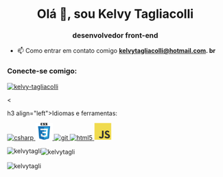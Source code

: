 <h1 align="center">Olá 👋, sou Kelvy Tagliacolli</h1>
<h3 align="center">desenvolvedor front-end</h3>

- 📫 Como entrar em contato comigo **kelvytagliacolli@hotmail.com. br**

<h3 align="left">Conecte-se comigo:</h3>
<p align="left">
<a href="https://linkedin.com/in/kelvy-tagliacolli" target="blank "><img align="center" src="https://raw.githubusercontent.com/rahuldkjain/github-profile-readme-generator/master/src/images/icons/Social/linked-in-alt.svg" alt="kelvy-tagliacolli" height="30" width="40" /></a> </p>
<

h3 align="left">Idiomas e ferramentas:</h3>
<p align="left"> <a href="https://www.w3schools.com/cs/" target="_blank" rel="noreferrer"> <img src="https://raw.githubusercontent. com/devicons/devicon/master/icons/csharp/csharp-original.svg" alt="csharp" width="40" height="40"/> </a> <a href="https://www. w3schools.com/css/" target="_blank" rel="noreferrer"> <img src="https://raw.githubusercontent.com/devicons/devicon/master/icons/css3/css3-original-wordmark.svg " alt="css3" width="40" height="40"/> </a> <a href="https://git-scm.com/" target="_blank" rel="noreferrer"> <img src="https://www.vectorlogo.zone/logos/git-scm/git-scm-icon.svg" alt="git" width= "40" height="40"/> </a> <a href="https://www.w3.org/html/" target="_blank" rel="noreferrer"> <img src="https: //raw.githubusercontent.com/devicons/devicon/master/icons/html5/html5-original-wordmark.svg" alt="html5" width="40" height="40"/> </a> <a href ="https://developer.mozilla.org/en-US/docs/Web/JavaScript" target="_blank" rel="noreferrer"> <img src="https://raw.githubusercontent.com/devicons/devicon/master/icons/javascript/javascript-original.svg" alt="javascript" width="40" height="40"/> </a> </p>

<p><img align="left" src="https://github-readme-stats.vercel.app/api/top-langs?username=kelvytagli&show_icons=true&locale=en&layout=compact" alt="kelvytagli" /> </p>

<p> <img align="center" src="https://github-readme-stats.vercel.app/api?username=kelvytagli&show_icons=true&locale=en" alt="kelvytagli" /> </p>

<p><img align="center" src="https://github-readme-streak-stats.herokuapp.com/?user=kelvytagli&" alt="kelvytagli" /></p>
